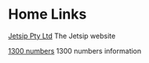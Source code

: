 # Home Links

[Jetsip Pty Ltd](https://www.jetsip.com.au) The Jetsip website

[1300 numbers](https://www.jetsip.com.au/1300-numbers/) 1300 numbers information
